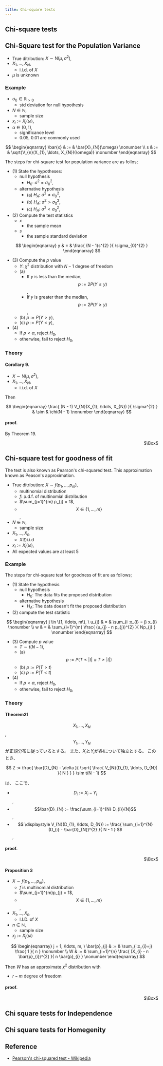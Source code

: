```yaml
---
title: Chi-square tests
---
```


## Chi-square tests


## Chi-Square test for the Population Variance

* True ditribution: $X \sim \mathrm{N}(\mu, \sigma^{2})$,
* $X_{1}, \ldots, X_{N}$,
    * i.i.d. of $X$
* $\mu$ is unknown

### Example
* $\sigma_{0} \in \mathbb{R}_{>0}$
    * std deviation for null hypothesis
* $N \in \mathbb{N}$,
    * sample size
* $x_{i} := X_{i}(\omega)$,
* $\alpha \in (0, 1)$,
    * significance level
    * 0.05, 0.01 are commonly used

$$
\begin{eqnarray}
    \bar{x}
    & := &
        \bar{X}_{N}(\omega)
    \nonumber
    \\
    s
    & := &
        \sqrt{V_{n}(X_{1}, \ldots, X_{N})(\omega)}
    \nonumber
\end{eqnarray}
$$

The steps for chi-square test for population variance are as follos;

* (1) State the hypotheses:
    * null hypothesis
        * $H_{0}$: $\sigma^{2} = \sigma_{0}^{2}$,
    * alternative hypothesis
        * (a) $H_{A}$: $\sigma^{2} \neq \sigma_{0}^{2}$,
        * (b) $H_{A}$: $\sigma^{2} > \sigma_{0}^{2}$,
        * (c) $H_{A}$: $\sigma^{2} < \sigma_{0}^{2}$,
* (2) Compute the test statistics
    * $\bar{x}$
        * the sample mean
    * $s$
        * the sample standard deviation

$$
\begin{eqnarray}
    y
    & = &
        \frac{
            (N - 1)s^{2}
        }{
            \sigma_{0}^{2}
        }
\end{eqnarray}
$$

* (3) Compute the $p$ value
    * $Y$: $\chi^{2}$ distribution with $N - 1$ degree of freedom
    * (a) 
        * If $y$ is less than the median, $$p := 2P(Y \le y)$$,
        * If $y$ is greater than the median, $$p := 2P(Y \ge y)$$,
    * (b) $p := P(Y > y)$,
    * (c) $p := P(Y < y)$,
* (4)
    * If $p < \alpha$, reject $H_{0}$,
    * otherwise, fail to reject $H_{0}$,

### Theory

#### Corollary 9.
* $X \sim \mathrm{N}(\mu, \sigma^{2})$,
* $X_{1}, \ldots, X_{N}$,
    * i.i.d. of $X$

Then

$$
\begin{eqnarray}
    \frac{
        (N - 1) V_{N}(X_{1}, \ldots, X_{N})
    }{
        \sigma^{2}
    }
    & \sim &
        \chi(N - 1)
    \nonumber
\end{eqnarray}
$$

#### proof.
By Theorem 19.

<div class="QED" style="text-align: right">$\Box$</div>


## Chi-square test for goodness of fit
The test is also known as Pearson's chi-squared test.
This approximation known as Peason's approximation.

* True ditribution: $X \sim f(p_{1}, \ldots, p_{m})$,
    * multinomial distribution
    * $f$: p.d.f. of multinomial distribution
    * $\sum_{j=1}^{m} p_{j} = 1$,
    * $$X \in \{1, \ldots, m\}$$,
* $N \in \mathbb{N}$,
    * sample size
* $X_{1}, \ldots, X_{n}$,
    * $X$のi.i.d
* $x_{i} := X_{i}(\omega)$,
* All expected values are at least 5

### Example
The steps for chi-square test for goodness of fit are as follows;

* (1) State the hypothesis
    * null hypothesis
        * $H_{0}:$ The data fits the proposed distribution
    * alternative hypothesis
        * $H_{A}:$ The data doesn't fit the proposed distribution
* (2) compute the test statistic


$$
\begin{eqnarray}
    j \in \{1, \ldots, m\},
    \
    u_{j}
    & = &
        \sum_{i :x_{i} = j}
            x_{i}
    \nonumber
    \\
    w
    & = &
        \sum_{i=1}^{m}
            \frac{
                (u_{j} - n p_{j})^{2}
            }{
                Np_{j}
            }
    \nonumber
\end{eqnarray}
$$

* (3) Compute $p$ value
    * $T \sim \mathrm{t}(N-1)$,
    * (a) $$
    p := P(T \le |t| \cup T \ge |t|)$$
    * (b) $p := P(T > t)$
    * (c) $p := P(T < t)$
* (4)
    * If $p < \alpha$, reject $H_{0}$,
    * otherwise, fail to reject $H_{0}$,

### Theory

#### Theorem21
$$X_{1}, \ldots, X_{N}$$, $$Y_{1}, \ldots, Y_{N}$$が正規分布に従っているとする。
また、$X_{i}$と$Y_{i}$が各$i$について独立とする。
このとき、

$$
    Z
    :=
    \frac{
        \bar{D}_{N} - \delta
    }{
        \sqrt{
            \frac{
                V_{N}(D_{1}, \ldots, D_{N})
            }{
                N
            }
        }
    }
    \sim
    t(N - 1)
$$

は、
ここで、

* $$D_{i} := X_{i} - Y_{i}$$,
* $$\bar{D}_{N} := \frac{\sum_{i=1}^{N} D_{i}}{N}$$,
* $$
    \displaystyle
    V_{N}(D_{1}, \ldots, D_{N})
    :=
    \frac{
        \sum_{i=1}^{N}
        (D_{i} - \bar{D}_{N})^{2}
    }{
        N - 1
    }
$$,

#### proof.

<div class="QED" style="text-align: right">$\Box$</div>


#### Proposition 3
* $X \sim f(p_{1}, \ldots, p_{m})$,
    * $f$ is multinomial distribution
    * $\sum_{j=1}^{m}p_{j} = 1$,
    * $$X \in \{1, \ldots, m\}$$,
* $X_{1}, \ldots, X_{n}$,
    * I.I.D. of $X$
* $n \in \mathbb{N}$,
    * sample size
* $x_{j} := X_{j}(\omega)$

$$
\begin{eqnarray}
    j = 1, \ldots, m,
    \
    \bar{p}_{j}
    & := &
        \sum_{i:x_{i}=j} 
            \frac{
                1
            }{
                n
            }
    \nonumber
    \\
    W
    & := &
        \sum_{i=1}^{n}
            \frac{
                (X_{i} - n \bar{p}_{i})^{2}
            }{
                n \bar{p}_{i}
            }
    \nonumber
\end{eqnarray}
$$

Then $W$ has an approximate $\chi^{2}$ distribution with

* $r - m$ degree of freedom

#### proof.

<div class="QED" style="text-align: right">$\Box$</div>

## Chi square tests for Independence


## Chi square tests for Homegenity

## Reference
* [Pearson's chi\-squared test \- Wikipedia](https://en.wikipedia.org/wiki/Pearson%27s_chi-squared_test)
